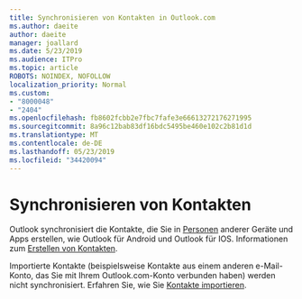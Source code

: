 ```yaml
---
title: Synchronisieren von Kontakten in Outlook.com
ms.author: daeite
author: daeite
manager: joallard
ms.date: 5/23/2019
ms.audience: ITPro
ms.topic: article
ROBOTS: NOINDEX, NOFOLLOW
localization_priority: Normal
ms.custom:
- "8000048"
- "2404"
ms.openlocfilehash: fb8602fcbb2e7fbc7fafe3e66613272176271995
ms.sourcegitcommit: 8a96c12bab83df16bdc5495be460e102c2b81d1d
ms.translationtype: MT
ms.contentlocale: de-DE
ms.lasthandoff: 05/23/2019
ms.locfileid: "34420094"
---
```

# <a name="sync-contacts"></a>Synchronisieren von Kontakten

Outlook synchronisiert die Kontakte, die Sie in [Personen](https://outlook.live.com/people/) anderer Geräte und Apps erstellen, wie Outlook für Android und Outlook für IOS. Informationen zum [Erstellen von Kontakten](https://support.office.com/article/5b909158-036e-4820-92f7-2a27f57b9f01).

Importierte Kontakte (beispielsweise Kontakte aus einem anderen e-Mail-Konto, das Sie mit Ihrem Outlook.com-Konto verbunden haben) werden nicht synchronisiert. Erfahren Sie, wie Sie [Kontakte importieren](https://support.office.com/article/285a3b55-8d93-4ac8-93df-43fffd13b2f1).